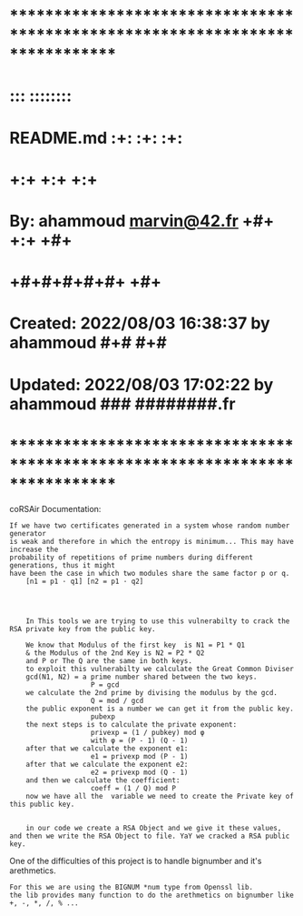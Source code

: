 # **************************************************************************** #
#                                                                              #
#                                                         :::      ::::::::    #
#    README.md                                          :+:      :+:    :+:    #
#                                                     +:+ +:+         +:+      #
#    By: ahammoud <marvin@42.fr>                    +#+  +:+       +#+         #
#                                                 +#+#+#+#+#+   +#+            #
#    Created: 2022/08/03 16:38:37 by ahammoud          #+#    #+#              #
#    Updated: 2022/08/03 17:02:22 by ahammoud         ###   ########.fr        #
#                                                                              #
# **************************************************************************** #


coRSAir Documentation:
	
	If we have two certificates generated in a system whose random number generator
	is weak and therefore in which the entropy is minimum... This may have increase the
	probability of repetitions of prime numbers during different generations, thus it might
	have been the case in which two modules share the same factor p or q.
		[n1 = p1 · q1] [n2 = p1 · q2]




		In This tools we are trying to use this vulnerabilty to crack the RSA private key from the public key.

		We know that Modulus of the first key  is N1 = P1 * Q1 
		& the Modulus of the 2nd Key is N2 = P2 * Q2
		and P or The Q are the same in both keys.
		to exploit this vulnerabilty we calculate the Great Common Diviser
		gcd(N1, N2) = a prime number shared between the two keys.
						P = gcd
		we calculate the 2nd prime by divising the modulus by the gcd.
						Q = mod / gcd
		the public exponent is a number we can get it from the public key.
						pubexp
		the next steps is to calculate the private exponent:
						privexp = (1 / pubkey) mod φ
						with φ = (P - 1) (Q - 1)
		after that we calculate the exponent e1:
						e1 = privexp mod (P - 1)
		after that we calculate the exponent e2:
						e2 = privexp mod (Q - 1)
		and then we calculate the coefficient:
						coeff = (1 / Q) mod P
		now we have all the  variable we need to create the Private key of this public key.

	
		in our code we create a RSA Object and we give it these values, and then we write the RSA Object to file. YaY we cracked a RSA public key.

One of the difficulties of this project is to handle bignumber and it's arethmetics.

	For this we are using the BIGNUM *num type from Openssl lib.
	the lib provides many function to do the arethmetics on bignumber like  +, -, *, /, % ...
